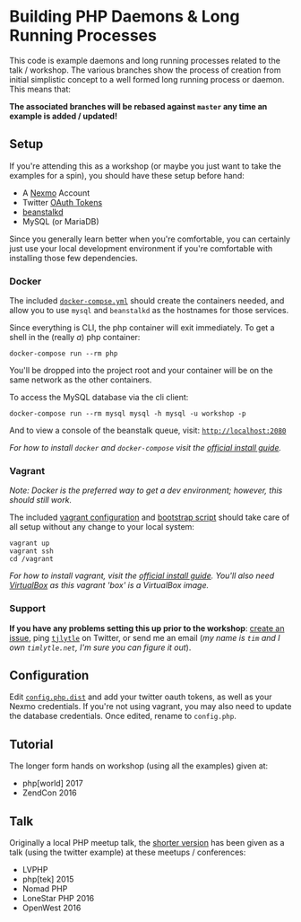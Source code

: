 Building PHP Daemons & Long Running Processes
=============================================
This code is example daemons and long running processes related to the talk / 
workshop. The various branches show the process of creation from initial 
simplistic concept to a well formed long running process or daemon. This means 
that:
 
**The associated branches will be rebased against `master` any time an example 
is added / updated!**

Setup
-----
If you're attending this as a workshop (or maybe you just want to take the 
examples for a spin), you should have these setup before hand:
- A [Nexmo][nexmo] Account 
- Twitter [OAuth Tokens][twitter] 
- [beanstalkd][beanstalkd]
- MySQL (or MariaDB)

Since you generally learn better when you're comfortable, you can certainly just 
use your local development environment if you're comfortable with installing 
those few dependencies.
 
### Docker
The included [`docker-compse.yml`](./docker-compose.yml) should create the 
containers needed, and allow you to use `mysql` and `beanstalkd` as the 
hostnames for those services.  

Since everything is CLI, the php container will exit immediately. To get a shell
in the (really _a_) php container:

`docker-compose run --rm php`

You'll be dropped into the project root and your container will be on the same 
network as the other containers. 

To access the MySQL database via the cli client:

`docker-compose run --rm mysql mysql -h mysql -u workshop -p`

And to view a console of the beanstalk queue, visit: 
[`http://localhost:2080`](http://localhost:2080)

_For how to install `docker` and `docker-compose` visit the [official install 
guide](https://docs.docker.com/compose/install/)._

### Vagrant
_Note: Docker is the preferred way to get a dev environment; however, this 
should still work._

The included [vagrant configuration](./Vagrantfile) and 
[bootstrap script](./vagrant/bootstrap.sh) should take care of all setup without 
any change to your local system:
    
    vagrant up
    vagrant ssh
    cd /vagrant
    
_For how to install vagrant, visit the [official install guide][vagrant]. You'll 
also need [VirtualBox][virtualbox] as this vagrant 'box' is a VirtualBox image._

### Support

**If you have any problems setting this up prior to the workshop**: [create an 
issue](../../issues/new), ping [`tjlytle`][t] on Twitter, or send me an email 
(_my name is `tim` and I own `timlytle.net`, I'm sure you can figure it out_).

Configuration
-------------
Edit [`config.php.dist`](./config.php.dist) and add your twitter oauth tokens, as well as your Nexmo credentials. If 
you're not using vagrant, you may also need to update the database credentials. Once edited, rename to `config.php`.

Tutorial
--------
The longer form hands on workshop (using all the examples) given at:
- php[world] 2017
- ZendCon 2016

Talk
----
Originally a local PHP meetup talk, the [shorter version][talk] has been given as a talk (using the twitter example) 
at these meetups / conferences:
- LVPHP
- php[tek] 2015
- Nomad PHP 
- LoneStar PHP 2016
- OpenWest 2016

[talk]: https://prezi.com/0l3a7q5dywc6/building-php-daemons-and-long-running-processes/
[nexmo]: https://dashboard.nexmo.com/sign-up?utm_source=DEV_REL&utm_medium=github&utm_campaign=tjlytle/daemon-example
[beanstalkd]: http://kr.github.io/beanstalkd/
[twitter]: https://dev.twitter.com/oauth/overview/application-owner-access-tokens
[vagrant]: https://www.vagrantup.com/docs/installation/
[virtualbox]: https://www.vagrantup.com/docs/virtualbox/
[t]: https://twitter.com/tjlytle